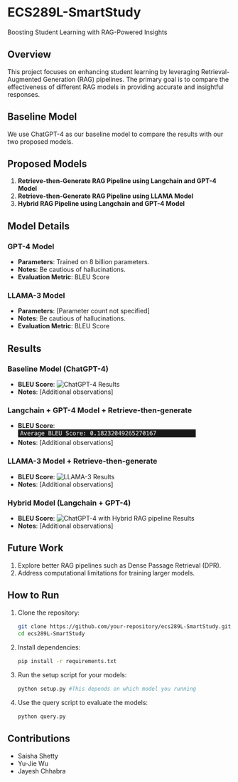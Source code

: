 # ECS289L-SmartStudy
Boosting Student Learning with RAG-Powered Insights

## Overview
This project focuses on enhancing student learning by leveraging Retrieval-Augmented Generation (RAG) pipelines. The primary goal is to compare the effectiveness of different RAG models in providing accurate and insightful responses.

## Baseline Model
We use ChatGPT-4 as our baseline model to compare the results with our two proposed models.

## Proposed Models 
1. **Retrieve-then-Generate RAG Pipeline using Langchain and GPT-4 Model**
2. **Retrieve-then-Generate RAG Pipeline using LLAMA Model**
3. **Hybrid RAG Pipeline using Langchain and GPT-4 Model**

## Model Details

### GPT-4 Model
- **Parameters**: Trained on 8 billion parameters.
- **Notes**: Be cautious of hallucinations.
- **Evaluation Metric**: BLEU Score

### LLAMA-3 Model
- **Parameters**: [Parameter count not specified]
- **Notes**: Be cautious of hallucinations.
- **Evaluation Metric**: BLEU Score

## Results
### Baseline Model (ChatGPT-4)
- **BLEU Score**: <img src="" alt="ChatGPT-4 Results" width="400">
- **Notes**: [Additional observations]

### Langchain + GPT-4 Model + Retrieve-then-generate
- **BLEU Score**: <img src="results/gpt_4_RAG.png" alt="ChatGPT-4 Results" width="400">
- **Notes**: [Additional observations]

### LLAMA-3 Model + Retrieve-then-generate
- **BLEU Score**: <img src="" alt="LLAMA-3 Results" width="400">
- **Notes**: [Additional observations]

### Hybrid Model (Langchain + GPT-4)
- **BLEU Score**: <img src="" alt="ChatGPT-4 with Hybrid RAG pipeline Results" width="400">
- **Notes**: [Additional observations]

## Future Work
1. Explore better RAG pipelines such as Dense Passage Retrieval (DPR).
2. Address computational limitations for training larger models.

## How to Run
1. Clone the repository:
   ```sh
   git clone https://github.com/your-repository/ecs289L-SmartStudy.git
   cd ecs289L-SmartStudy
2. Install dependencies:
    ```sh
    pip install -r requirements.txt
3. Run the setup script for your models:
    ```sh
    python setup.py #This depends on which model you running
4. Use the query script to evaluate the models:
    ```sh
    python query.py

## Contributions
- Saisha Shetty
- Yu-Jie Wu
- Jayesh Chhabra
